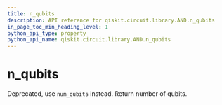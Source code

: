 ```yaml
---
title: n_qubits
description: API reference for qiskit.circuit.library.AND.n_qubits
in_page_toc_min_heading_level: 1
python_api_type: property
python_api_name: qiskit.circuit.library.AND.n_qubits
---
```


# n\_qubits

Deprecated, use `num_qubits` instead. Return number of qubits.

